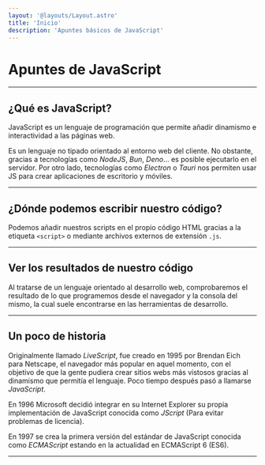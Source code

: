 ```yaml
---
layout: '@layouts/Layout.astro'
title: 'Inicio'
description: 'Apuntes básicos de JavaScript'
---
```


# Apuntes de JavaScript

<hr>

## ¿Qué es JavaScript?

JavaScript es un lenguaje de programación que permite añadir dinamismo e interactividad a las páginas web.

Es un lenguaje no tipado orientado al entorno web del cliente. No obstante, gracias a tecnologías como *NodeJS*, *Bun*, *Deno*... 
es posible ejecutarlo en el servidor. Por otro lado, tecnologías como *Electron* o *Tauri* nos permiten usar JS para crear aplicaciones
de escritorio y móviles.

<hr>

## ¿Dónde podemos escribir nuestro código?

Podemos añadir nuestros scripts en el propio código HTML gracias a la etiqueta `<script>` o mediante archivos externos de extensión
`.js`.

<hr>

## Ver los resultados de nuestro código

Al tratarse de un lenguaje orientado al desarrollo web, comprobaremos el resultado de lo que programemos desde el navegador y la consola
del mismo, la cual suele encontrarse en las herramientas de desarrollo.

<hr>

## Un poco de historia

Originalmente llamado *LiveScript*, fue creado en 1995 por Brendan Eich para Netscape, el navegador más popular en aquel momento, 
con el objetivo de que la gente pudiera crear sitios webs más vistosos gracias al dinamismo que permitía el lenguaje. Poco tiempo
después pasó a llamarse *JavaScript*.

En 1996 Microsoft decidió integrar en su Internet Explorer su propia implementación de JavaScript conocida como *JScript* 
(Para evitar problemas de licencia).

En 1997 se crea la primera versión del estándar de JavaScript conocida como *ECMAScript* estando en la actualidad en ECMAScript 6 (ES6).

<hr>
